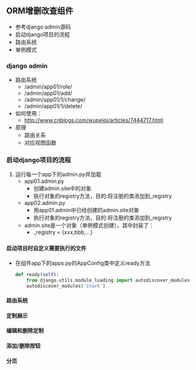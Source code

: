 ## ORM增删改查组件
- 参考django admin源码
- 启动django项目的流程
- 路由系统
- 单例模式

### django admin
- 路由系统
	- /admin/app01/role/
	- /admin/app01/add/
	- /admin/app01/1/change/
	- /admin/app01/1/delete/
- 如何使用：
	- http://www.cnblogs.com/wupeiqi/articles/7444717.html
- 原理
	- 路由关系
	- 对应视图函数


### 启动django项目的流程
1. 运行每一个app下的admin.py并加载
	- app01.admin.py
		- 创建admin.site中的对象
		- 执行对象的registry方法，目的:将注册的类添加到_registry
	- app02.admin.py
		- 用app01.admin中已经创建的admin.site对象
		- 执行对象的registry方法，目的:将注册的类添加到_registry
	- admin.site是一个对象（单例模式创建），其中封装了：
		- _registry = {xxx,bbb,...}


### 
#### 启动项目时自定义需要执行的文件
- 在组件app下的apps.py的AppConfig类中定义ready方法

	```python
	def ready(self):
	    from django.utils.module_loading import autodiscover_modules
	    autodiscover_modules('stark')
	```

#### 路由系统


#### 定制展示


#### 编辑和删除定制


#### 添加/删除按钮


#### 分页



